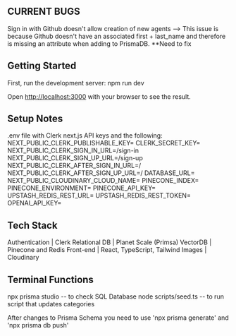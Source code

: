 ## CURRENT BUGS
Sign in with Github doesn't allow creation of new agents --> This issue is because Github doesn't have an associated first + last_name and therefore is missing an attribute when adding to PrismaDB. **Need to fix 

## Getting Started
First, run the development server:
npm run dev


Open [http://localhost:3000](http://localhost:3000) with your browser to see the result.

## Setup Notes
.env file with Clerk next.js API keys 
and the following: 
NEXT_PUBLIC_CLERK_PUBLISHABLE_KEY=
CLERK_SECRET_KEY=
NEXT_PUBLIC_CLERK_SIGN_IN_URL=/sign-in
NEXT_PUBLIC_CLERK_SIGN_UP_URL=/sign-up
NEXT_PUBLIC_CLERK_AFTER_SIGN_IN_URL=/
NEXT_PUBLIC_CLERK_AFTER_SIGN_UP_URL=/
DATABASE_URL=
NEXT_PUBLIC_CLOUDINARY_CLOUD_NAME=
PINECONE_INDEX=
PINECONE_ENVIRONMENT=
PINECONE_API_KEY=
UPSTASH_REDIS_REST_URL=
UPSTASH_REDIS_REST_TOKEN=
OPENAI_API_KEY=

## Tech Stack
Authentication  | Clerk
Relational DB   | Planet Scale (Primsa)
VectorDB        | Pinecone and Redis
Front-end       | React, TypeScript, Tailwind 
Images          | Cloudinary

## Terminal Functions

npx prisma studio -- to check SQL Database 
node scripts/seed.ts -- to run script that updates categories 

After changes to Prisma Schema you need to use 'npx prisma generate' and 'npx prisma db push'